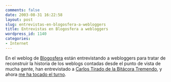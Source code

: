 ```yaml
---
comments: false
date: 2003-08-31 16:22:58
layout: post
slug: entrevistas-en-blogosfera-a-webloggers
title: Entrevistas en Blogosfera a webloggers
wordpress_id: 1140
categories:
- Internet
---
```


En el weblog de [Blogosfera](http://www.blogosfera.org) están entrevistando a webloggers para tratar de reconstruir la historia de los weblogs contadas desde el punto de vista de mucha gente, han entrevistado a [Carlos Tirado de la Bitácora Tremendo](http://www.blogosfera.org/archives/000023.html#000023), y ahora [me ha tocado el turno](http://www.blogosfera.org/archives/000024.html#000024).




 
